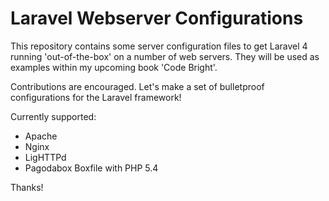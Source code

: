 # Laravel Webserver Configurations

This repository contains some server configuration files to get Laravel 4 running 'out-of-the-box' on a number of web servers. They will be used as examples within my upcoming book 'Code Bright'.

Contributions are encouraged. Let's make a set of bulletproof configurations for the Laravel framework!

Currently supported:

- Apache
- Nginx
- LigHTTPd
- Pagodabox Boxfile with PHP 5.4

Thanks!
